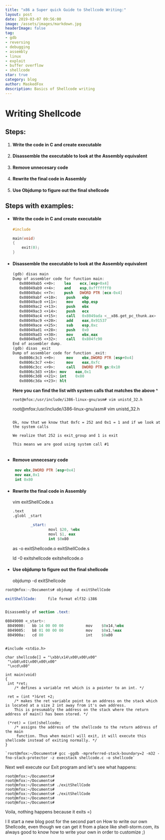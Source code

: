 ```yaml
---
title: "x86 a Super quick Guide to Shellcode Writing:"
layout: post
date: 2019-03-07 09:56:00
image: /assets/images/markdown.jpg
headerImage: false
tag:
- gdb
- reversing
- debugging
- assembly
- linux
- exploit
- buffer overflow
- shellcode
star: true
category: blog
author: MaskedFox
description: Basics of Shellcode writing
---
```



# **Writing Shellcode**

## **Steps:**

1.  #### **Write the code in C and create executable**
    
2.  #### **Disassemble the executable to look at the Assembly equivalent**
    
3.  #### **Remove unnecesary code**
    
4.  #### **Rewrite the final code in Assembly**
    
5.  #### **Use Objdump to figure out the final shellcode**
    

## **Steps with examples:**

-   #### Write the code in C and create executable
    
    ```c
    #include 
    
    main(void)
    {
        exit(0);
    }
    ```
    

-   #### Disassemble the executable to look at the Assembly equivalent
    
    ```nasm
    (gdb) disas main
    Dump of assembler code for function main:
       0x08049ab5 <+0>:    lea    ecx,[esp+0x4]
       0x08049ab9 <+4>:    and    esp,0xfffffff0
       0x08049abc <+7>:    push   DWORD PTR [ecx-0x4]
       0x08049abf <+10>:    push   ebp
       0x08049ac0 <+11>:    mov    ebp,esp
       0x08049ac2 <+13>:    push   ebx
       0x08049ac3 <+14>:    push   ecx
       0x08049ac4 <+15>:    call   0x8049ada <__x86.get_pc_thunk.ax>
       0x08049ac9 <+20>:    add    eax,0x91537
       0x08049ace <+25>:    sub    esp,0xc
       0x08049ad1 <+28>:    push   0x0
       0x08049ad3 <+30>:    mov    ebx,eax
       0x08049ad5 <+32>:    call   0x804fc90 
    End of assembler dump.
    (gdb) disas _exit
    Dump of assembler code for function _exit:
       0x0806c3c3 <+0>:     mov    ebx,DWORD PTR [esp+0x4]
       0x0806c3c7 <+4>:     mov    eax,0xfc
       0x0806c3cc <+9>:     call   DWORD PTR gs:0x10
       0x0806c3d3 <+16>: mov    eax,0x1
       0x0806c3d8 <+21>: int    0x80
       0x0806c3da <+23>: hlt
    ```
    
    **Here you can find the list with system calls that matches the above ^**
    
    ```root@mfox:/usr/include/i386-linux-gnu/asm# vim unistd_32.h```
    
    root@mfox:/usr/include/i386-linux-gnu/asm# vim unistd_32.h
    
    ```
    
    Ok, now that we know that 0xfc = 252 and 0x1 = 1 and if we look at the system calls
    
    We realize that 252 is exit_group and 1 is exit
    
    This means we are good using system call #1
    

-   #### Remove unnecesary code
    
    ```nasm
     mov ebx,DWORD PTR [esp+0x4]
     mov eax,0x1
     int 0x80
    ```
    

-   #### Rewrite the final code in Assembly
    
    vim exitShellCode.s
    
    ```nasm
    .text
    .globl _start
    
            _start:
                    movl $20, %ebx
                    movl $1, eax
                    int $0x80
    ```
    
    as -o exitShellcode.o exitShellCode.s
    
    ld -0 exitshellcode exitshellcode.o
    
    
-   #### **Use objdump to figure out the final shellcode**
    
    objdump -d exitShellcode
    

```nasm
root@mfox:~/Documents# objdump -d exitShellCode

exitShellCode:     file format elf32-i386


Disassembly of section .text:

08049000 <_start>:
 8049000:	bb 14 00 00 00       	mov    $0x14,%ebx
 8049005:	b8 01 00 00 00       	mov    $0x1,%eax
 804900a:	cd 80                	int    $0x80
```

```

#include <stdio.h>

char shellcode[] = "\xbb\x14\x00\x00\x00"
 "\xb8\x01\x00\x00\x00"
 "\xcd\x80"

int main(void)
{
 int *ret;
    /* defines a variable ret which is a pointer to an int. */
 
 ret = (int *)&ret +2;
    /* makes the ret variable point to an address on the stack which is located at a size 2 int away from it's own address. 
    This is presumably the address on the stack where the return address of main() has been stored. */

 (*ret) = (int)shellcode;
    /* assigns the address of the shellcode to the return address of the main 
     function. Thus when main() will exit, it will execute this shellcode instead of exiting normally. */
}
```

```
`root@mfox:~/Documents# gcc -ggdb -mpreferred-stack-boundary=2 -m32 -fno-stack-protector -z execstack shellcode.c -o shellcode`
```

Next well execute our Exit program and let's see what happens:

```
root@mfox:~/Documents# 
root@mfox:~/Documents# 
root@mfox:~/Documents# ./exitShellCode 
root@mfox:~/Documents# 
root@mfox:~/Documents# ./exitShellCode 
root@mfox:~/Documents# 
root@mfox:~/Documents# 

```
Voila, nothing happens because it exits =)

I ll start a new blog post for the second part on How to write our own Shellcode, even though we can get it from a place like
shell-storm.com, its always good to know how to write your own in order to customize ;)
